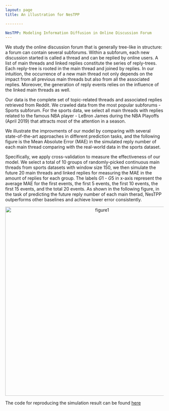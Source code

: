 ```yaml
---
layout: page
title: An illustration for NesTPP

--------

NesTPP: Modeling Information Diffusion in Online Discussion Forum
---
```

We study the online discussion forum that is generally tree-like in structure: a forum can contain several subforums. Within a subforum, each new discussion started is called a thread and can be replied by online users. A list of main threads and linked replies constitute the series of reply-trees. Each reply-tree is rooted in the main thread and joined by replies. In our intuition, the occurrence of a new main thread not only depends on the impact from all previous main threads but also from all the associated replies. Moreover, the generation of reply events relies on the influence of the linked main threads as well.

Our data is the complete set of topic-related threads and associated replies retrieved from Reddit. We crawled data from the most popular subforums - Sports subforum. For the sports data, we select all main threads with replies related to the famous NBA player - LeBron James during the NBA Playoffs (April 2019) that attracts most of the attention in a season.

We illustrate the improvments of our model by comparing with several state-of-the-art approaches in different prediction tasks, and the following figure is the Mean Absolute Error (MAE) in the simulated reply number of each main thread comparing with the real-world data in the sports dataset.

Specifically, we apply cross-validation to measure the effectiveness of our model. We select a total of $10$ groups of randomly-picked continuous main threads from sports datasets with window size $150$, we then simulate the future $20$ main threads and linked replies for measuring the MAE in the amount of replies for each group. The labels $G1$ - $G5$ in x-axis represent the average MAE for the first events, the first $5$ events, the first $10$ events, the first $15$ events, and the total $20$ events. As shown in the following figure, in the task of predicting the future reply number of each main therad, NesTPP outperforms other baselines and achieve lower error consistently.

<div style="text-align:center"><img src="https://s2.ax1x.com/2019/07/27/eKtmTg.png" alt="figure1" width="600"/></div>   

The code for reproducing the simulation result can be found [here](https://github.com/lingchen0331/NesTPP/blob/master/ntpp.py)
 

